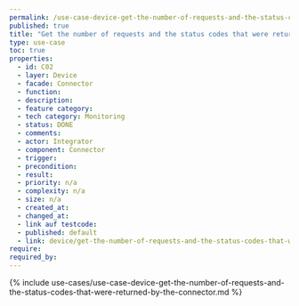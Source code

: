 ```yaml
---
permalink: /use-case-device-get-the-number-of-requests-and-the-status-codes-that-were-returned-by-the-connector
published: true
title: "Get the number of requests and the status codes that were returned by the Connector"
type: use-case
toc: true
properties:
  - id: C02
  - layer: Device
  - facade: Connector
  - function:
  - description:
  - feature category:
  - tech category: Monitoring
  - status: DONE
  - comments:
  - actor: Integrator
  - component: Connector
  - trigger:
  - precondition:
  - result:
  - priority: n/a
  - complexity: n/a
  - size: n/a
  - created_at:
  - changed_at:
  - link auf testcode:
  - published: default
  - link: device/get-the-number-of-requests-and-the-status-codes-that-were-returned-by-the-connector
require:
required_by:
---
```


{% include use-cases/use-case-device-get-the-number-of-requests-and-the-status-codes-that-were-returned-by-the-connector.md %}
